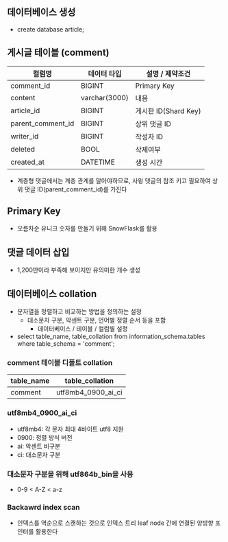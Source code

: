 ## 데이터베이스 생성
- create database article;

## 게시글 테이블 (comment)
| 컬럼명               | 데이터 타입        | 설명 / 제약조건     |
|-------------------|---------------|-------------------|
| comment_id        | BIGINT        | Primary Key       |
| content           | varchar(3000) | 내용                |
| article_id        | BIGINT        | 게시판 ID(Shard Key) |
| parent_comment_id | BIGINT        | 상위 댓글 ID          |
| writer_id         | BIGINT        | 작성자 ID            |
| deleted           | BOOL          | 삭제여부              |
| created_at        | DATETIME      | 생성 시간             |

- 계층형 댓글에서는 계층 관계를 알아야하므로, 사윙 댓글의 참조 키고 필요하여 상위 댓글 ID(parent_comment_id)를 가진다


## Primary Key
- 오름차순 유니크 숫자를 만들기 위해 SnowFlask를 활용


## 댓글 데이터 삽입
- 1,200만이라 부족해 보이지만 유의미한 개수 생성

## 데이터베이스 collation
- 문자열을 정렬하고 비교하는 방법을 정의하는 설정
  - 대소문자 구분, 악센트 구분, 언어별 정렬 순서 등을 포함
    - 데이터베이스 / 테이블 / 컬럼별 설정
- select table_name, table_collation from information_schema.tables where table_schema = 'comment';

### comment 테이블 디폴트 collation
| table_name | table_collation    |
|------------|--------------------|
| comment    | utf8mb4_0900_ai_ci |

### utf8mb4_0900_ai_ci
- utf8mb4: 각 문자 최대 4바이트 utf8 지원
- 0900: 정렬 방식 버전
- ai: 악센트 비구분
- ci: 대소문자 구분

### 대소문자 구분을 위해 utf864b_bin을 사용
- 0-9 < A-Z < a-z


### Backawrd index scan
- 인덱스를 역순으로 스캔하는 것으로 인덱스 트리 leaf node 간에 연결된 양방향 포인터를 활용한다